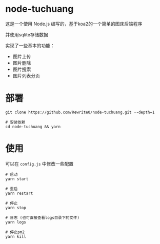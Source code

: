 # node-tuchuang

这是一个使用 Node.js 编写的，基于koa2的一个简单的图床后端程序  

并使用sqlite存储数据

实现了一些基本的功能：
- 图片上传
- 图片删除
- 图片搜索
- 图片列表分页

# 部署

```
git clone https://github.com/Rewrite0/node-tuchuang.git --depth=1

# 安装依赖
cd node-tuchuang && yarn
```

# 使用
可以在 `config.js` 中修改一些配置

```
# 启动
yarn start

# 重启
yarn restart

# 停止
yarn stop

# 日志 (也可直接查看logs目录下的文件)
yarn logs

# 停止pm2
yarn kill
```